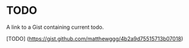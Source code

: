 # TODO
A link to a Gist containing current todo.

[TODO] (https://gist.github.com/matthewggg/4b2a9d75515713b07018)